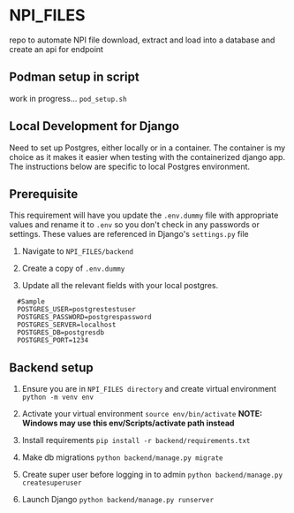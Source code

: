# NPI_FILES

repo to automate NPI file download, extract and load into a database and create an api for endpoint

## Podman setup in script

work in progress... `pod_setup.sh`

## Local Development for Django

Need to set up Postgres, either locally or in a container. The container is my choice as it makes it easier when testing with the containerized django app. The instructions below are specific to local Postgres environment.

## Prerequisite

This requirement will have you update the `.env.dummy` file with appropriate values and rename it to `.env` so you don't check in any passwords or settings. These values are referenced in Django's `settings.py` file

1. Navigate to `NPI_FILES/backend`

2. Create a copy of `.env.dummy`

3. Update all the relevant fields with your local postgres.

```
  #Sample
  POSTGRES_USER=postgrestestuser
  POSTGRES_PASSWORD=postgrespassword
  POSTGRES_SERVER=localhost
  POSTGRES_DB=postgresdb
  POSTGRES_PORT=1234
```

## Backend setup

1.  Ensure you are in `NPI_FILES directory` and create virtual environment
    `python -m venv env`

2.  Activate your virtual environment `source env/bin/activate`
    **NOTE: Windows may use this env/Scripts/activate path instead**

3.  Install requirements
    `pip install -r backend/requirements.txt`

4.  Make db migrations
    `python backend/manage.py migrate`

5.  Create super user before logging in to admin
    `python backend/manage.py createsuperuser`

6.  Launch Django
    `python backend/manage.py runserver`
